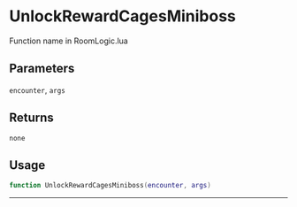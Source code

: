# UnlockRewardCagesMiniboss
Function name in RoomLogic.lua
## Parameters
`encounter`, `args`
## Returns
`none`
## Usage
```lua
function UnlockRewardCagesMiniboss(encounter, args)
```
---
